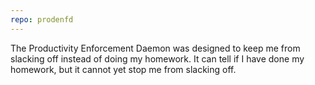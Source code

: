 ```yaml
---
repo: prodenfd
---
```

The Productivity Enforcement Daemon was designed to keep me from slacking off instead of doing my homework. It can tell if I have done my homework, but it cannot yet stop me from slacking off.
